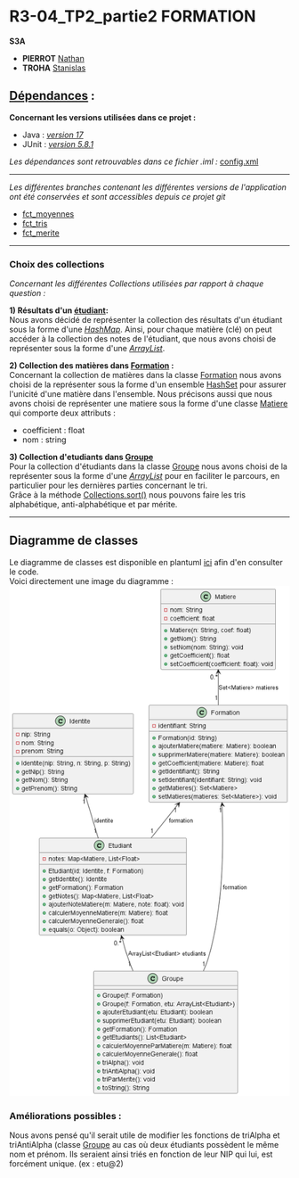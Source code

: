 # R3-04_TP2_partie2 FORMATION

**S3A**
- **PIERROT** [Nathan](https://github.com/Ratz123323)
- **TROHA** [Stanislas](https://github.com/Stantrh)

## [Dépendances](r3-04-tp2-partie2-equipe-pierrot_troha.iml) :
**Concernant les versions utilisées dans ce projet :**  
- Java : [*version 17*](https://www.oracle.com/java/technologies/javase/jdk17-archive-downloads.html)
- JUnit : [*version 5.8.1*](https://junit.org/junit5/docs/5.8.1/api/index.html)

*Les dépendances sont retrouvables dans ce fichier .iml :* [config.xml](r3-04-tp2-partie2-equipe-pierrot_troha.iml)

--- ---
*Les différentes branches contenant les différentes versions de l'application ont été conservées et sont accessibles depuis ce projet git*
* [fct_moyennes](https://github.com/IUTNancyCharlemagne/r3-04-tp2-partie2-equipe-pierrot_troha/tree/fct_moyennes)
* [fct_tris](https://github.com/IUTNancyCharlemagne/r3-04-tp2-partie2-equipe-pierrot_troha/tree/fct_tris)
* [fct_merite](https://github.com/IUTNancyCharlemagne/r3-04-tp2-partie2-equipe-pierrot_troha/tree/fct_merite)
--- ---
### Choix des collections
*Concernant les différentes Collections utilisées par rapport à chaque question :*  

**1) Résultats d'un [étudiant](ProjetFormation/src/Etudiant.java):**    
Nous avons décidé de représenter la collection des résultats d'un étudiant sous la forme d'une [*HashMap*](https://docs.oracle.com/javase/8/docs/api/java/util/HashMap.html). Ainsi, pour chaque matière (clé) on peut accéder à la collection des notes de l'étudiant, que nous avons choisi de représenter sous la forme d'une [*ArrayList<Float>*](https://docs.oracle.com/javase/8/docs/api/java/util/ArrayList.html).  

**2) Collection des matières dans [Formation](ProjetFormation/src/Formation.java) :**    
Concernant la collection de matières dans la classe [Formation](ProjetFormation/src/Formation.java) nous avons choisi de la représenter sous la forme d'un ensemble [HashSet](https://docs.oracle.com/javase/8/docs/api/java/util/HashSet.html) pour assurer l'unicité d'une matière dans l'ensemble.
Nous précisons aussi que nous avons choisi de représenter une matiere sous la forme d'une classe [Matiere](ProjetFormation/src/Matiere.java) qui comporte deux attributs : 
* coefficient : float
* nom : string

__**3) Collection d'etudiants dans [Groupe](ProjetFormation/src/Groupe.java)**__    
Pour la collection d'étudiants dans la classe [Groupe](ProjetFormation/src/Groupe.java) nous avons choisi de la représenter sous la forme d'une [*ArrayList<Float>*](https://docs.oracle.com/javase/8/docs/api/java/util/ArrayList.html) pour en faciliter le parcours, en particulier pour les dernières parties concernant le tri.  
Grâce à la méthode [Collections.sort()](https://docs.oracle.com/javase/8/docs/api/java/util/Collections.html#sort-java.util.List-java.util.Comparator-) nous pouvons faire les tris alphabétique, anti-alphabétique et par mérite.  
--- ---
## Diagramme de classes 
Le diagramme de classes est disponible en plantuml [ici](ProjetFormation/DiagrammeDeClasses.puml) afin d'en consulter le code.  
Voici directement une image du diagramme :  
![Diagramme PlantUML](ProjetFormation/DiagrammeDeClasses.png)  

### Améliorations possibles :  
Nous avons pensé qu'il serait utile de modifier les fonctions de triAlpha et triAntiAlpha (classe [Groupe](ProjetFormation/src/Groupe.java) au cas où deux étudiants possèdent le même nom et prénom. Ils seraient ainsi triés en fonction de leur NIP qui lui, est forcément unique. (ex : etu@2) 



